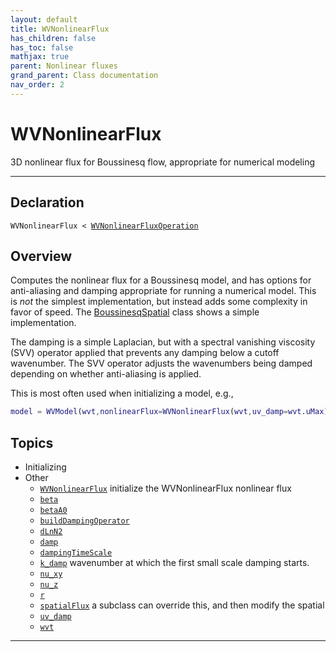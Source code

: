 ```yaml
---
layout: default
title: WVNonlinearFlux
has_children: false
has_toc: false
mathjax: true
parent: Nonlinear fluxes
grand_parent: Class documentation
nav_order: 2
---
```


#  WVNonlinearFlux

3D nonlinear flux for Boussinesq flow, appropriate for numerical modeling


---

## Declaration

<div class="language-matlab highlighter-rouge"><div class="highlight"><pre class="highlight"><code>WVNonlinearFlux < <a href="/classes/wvnonlinearfluxoperation/" title="WVNonlinearFluxOperation">WVNonlinearFluxOperation</a></code></pre></div></div>

## Overview
 
  Computes the nonlinear flux for a Boussinesq model, and has options
  for anti-aliasing and damping appropriate for running a numerical
  model. This is *not* the simplest implementation, but instead adds
  some complexity in favor of speed. The [BoussinesqSpatial](/classes/boussinesqspatial/) class
  shows a simple implementation.
 
  The damping is a simple Laplacian, but with a spectral vanishing
  viscosity (SVV) operator applied that prevents any damping below a
  cutoff wavenumber. The SVV operator adjusts the wavenumbers being
  damped depending on whether anti-aliasing is applied.
 
  This is most often used when initializing a model, e.g.,
 
  ```matlab
  model = WVModel(wvt,nonlinearFlux=WVNonlinearFlux(wvt,uv_damp=wvt.uMax));
  ```
 
    


## Topics
+ Initializing
+ Other
  + [`WVNonlinearFlux`](/classes/nonlinear-fluxes/wvnonlinearflux/wvnonlinearflux.html) initialize the WVNonlinearFlux nonlinear flux
  + [`beta`](/classes/nonlinear-fluxes/wvnonlinearflux/beta.html) 
  + [`betaA0`](/classes/nonlinear-fluxes/wvnonlinearflux/betaa0.html) 
  + [`buildDampingOperator`](/classes/nonlinear-fluxes/wvnonlinearflux/builddampingoperator.html) 
  + [`dLnN2`](/classes/nonlinear-fluxes/wvnonlinearflux/dlnn2.html) 
  + [`damp`](/classes/nonlinear-fluxes/wvnonlinearflux/damp.html) 
  + [`dampingTimeScale`](/classes/nonlinear-fluxes/wvnonlinearflux/dampingtimescale.html) 
  + [`k_damp`](/classes/nonlinear-fluxes/wvnonlinearflux/k_damp.html) wavenumber at which the first small scale damping starts.
  + [`nu_xy`](/classes/nonlinear-fluxes/wvnonlinearflux/nu_xy.html) 
  + [`nu_z`](/classes/nonlinear-fluxes/wvnonlinearflux/nu_z.html) 
  + [`r`](/classes/nonlinear-fluxes/wvnonlinearflux/r.html) 
  + [`spatialFlux`](/classes/nonlinear-fluxes/wvnonlinearflux/spatialflux.html) a subclass can override this, and then modify the spatial
  + [`uv_damp`](/classes/nonlinear-fluxes/wvnonlinearflux/uv_damp.html) 
  + [`wvt`](/classes/nonlinear-fluxes/wvnonlinearflux/wvt.html) 


---